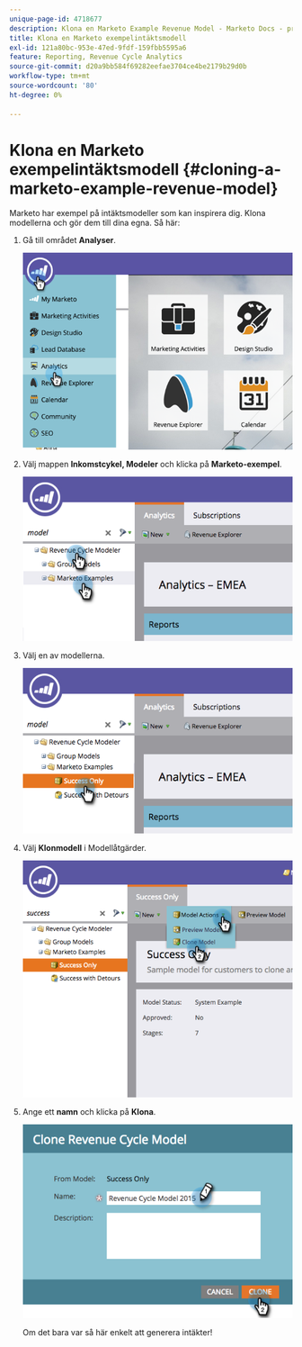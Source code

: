 ```yaml
---
unique-page-id: 4718677
description: Klona en Marketo Example Revenue Model - Marketo Docs - produktdokumentation
title: Klona en Marketo exempelintäktsmodell
exl-id: 121a80bc-953e-47ed-9fdf-159fbb5595a6
feature: Reporting, Revenue Cycle Analytics
source-git-commit: d20a9bb584f69282eefae3704ce4be2179b29d0b
workflow-type: tm+mt
source-wordcount: '80'
ht-degree: 0%

---
```


# Klona en Marketo exempelintäktsmodell {#cloning-a-marketo-example-revenue-model}

Marketo har exempel på intäktsmodeller som kan inspirera dig. Klona modellerna och gör dem till dina egna. Så här:

1. Gå till området **Analyser**.

   ![](assets/image2015-4-27-17-3a37-3a30.png)

1. Välj mappen **Inkomstcykel, Modeler** och klicka på **Marketo-exempel**.

   ![](assets/image2015-4-27-17-3a11-3a39.png)

1. Välj en av modellerna.

   ![](assets/image2015-4-27-17-3a33-3a11.png)

1. Välj **Klonmodell** i Modellåtgärder.

   ![](assets/image2015-4-27-17-3a18-3a29.png)

1. Ange ett **namn** och klicka på **Klona**.

   ![](assets/image2015-4-27-17-3a20-3a22.png)

   Om det bara var så här enkelt att generera intäkter!
